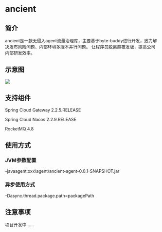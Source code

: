 # ancient


## 简介

ancient是一款无侵入agent流量治理库，主要基于byte-buddy进行开发，致力解决发布风险问题、内部环境多版本并行问题。
让程序员脱离熬夜发版，提高公司内部研发效率。

## 示意图
![](https://github.com/ZShUn/ancient/blob/main/Resources/Architecture.png)

## 支持组件

Spring Cloud Gateway 2.2.5.RELEASE

Spring Cloud Nacos 2.2.9.RELEASE

RocketMQ 4.8

## 使用方式
### JVM参数配置
-javaagent:xxx\agent\ancient-agent-0.0.1-SNAPSHOT.jar

### 异步使用方式
-Dasync.thread.package.path=packagePath


## 注意事项
项目开发中......